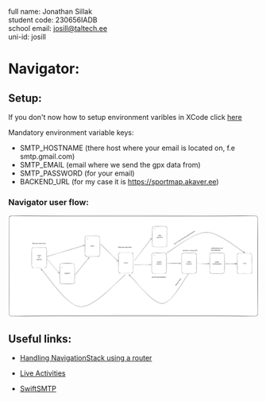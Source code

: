 full name: Jonathan Sillak  
student code: 230656IADB  
school email: josill@taltech.ee  
uni-id: josill  

# Navigator: 

## Setup:
If you don't now how to setup environment varibles in XCode click [here](https://www.swiftdevjournal.com/using-environment-variables-in-swift-apps/)

Mandatory environment variable keys:
- SMTP_HOSTNAME (there host where your email is located on, f.e smtp.gmail.com)
- SMTP_EMAIL (email where we send the gpx data from)
- SMTP_PASSWORD (for your email)
- BACKEND_URL (for my case it is https://sportmap.akaver.ee)

### Navigator user flow:
![Alt text](./state.svg)

## Useful links:

- [Handling 
NavigationStack 
using a router](https://medium.com/@fmmobilelive/navigating-with-navigationpath-in-swiftui-a-structured-approach-91d31e8939b)

- [Live 
Activities](https://betterprogramming.pub/create-live-activities-with-activitykit-on-ios-16-beta-4766a347035b)

- [SwiftSMTP](https://swiftpackageindex.com/Kitura/Swift-SMTP)
